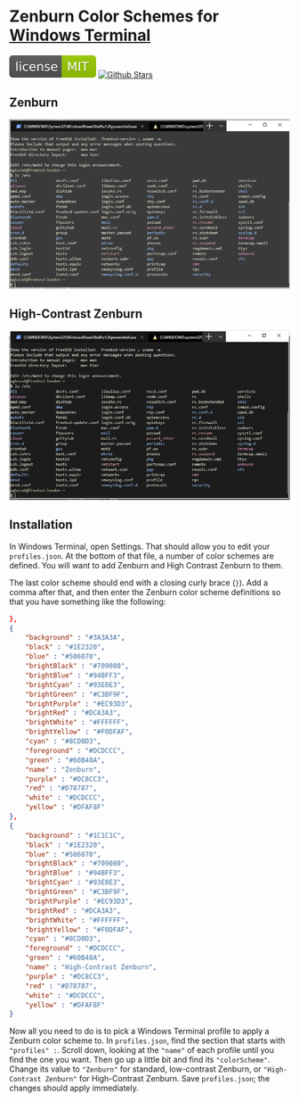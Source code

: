 # Zenburn Color Schemes for [Windows Terminal](https://github.com/microsoft/terminal)

[![MIT License](img/mit_license.svg)](https://opensource.org/licenses/MIT)
[![Github Stars](https://img.shields.io/github/stars/agkozak/windows-terminal-zenburn.svg)](https://github.com/agkozak/windows-terminal-zenburn/stargazers)

## Zenburn

![Zenburn (Low-Contrast)](img/zenburn.png)

## High-Contrast Zenburn

![High-Contrast Zenburn](img/high_contrast_zenburn.png)

## Installation

In Windows Terminal, open Settings. That should allow you to edit your `profiles.json`. At the bottom of that file, a number of color schemes are defined. You will want to add Zenburn and High Contrast Zenburn to them.

The last color scheme should end with a closing curly brace (`}`). Add a comma after that, and then enter the Zenburn color scheme definitions so that you have something like the following:

```json
},
{
    "background" : "#3A3A3A",
    "black" : "#1E2320",
    "blue" : "#506070",
    "brightBlack" : "#709080",
    "brightBlue" : "#94BFF3",
    "brightCyan" : "#93E0E3",
    "brightGreen" : "#C3BF9F",
    "brightPurple" : "#EC93D3",
    "brightRed" : "#DCA3A3",
    "brightWhite" : "#FFFFFF",
    "brightYellow" : "#F0DFAF",
    "cyan" : "#8CD0D3",
    "foreground" : "#DCDCCC",
    "green" : "#60B48A",
    "name" : "Zenburn",
    "purple" : "#DC8CC3",
    "red" : "#D78787",
    "white" : "#DCDCCC",
    "yellow" : "#DFAF8F"
},
{
    "background" : "#1C1C1C",
    "black" : "#1E2320",
    "blue" : "#506070",
    "brightBlack" : "#709080",
    "brightBlue" : "#94BFF3",
    "brightCyan" : "#93E0E3",
    "brightGreen" : "#C3BF9F",
    "brightPurple" : "#EC93D3",
    "brightRed" : "#DCA3A3",
    "brightWhite" : "#FFFFFF",
    "brightYellow" : "#F0DFAF",
    "cyan" : "#8CD0D3",
    "foreground" : "#DCDCCC",
    "green" : "#60B48A",
    "name" : "High-Contrast Zenburn",
    "purple" : "#DC8CC3",
    "red" : "#D78787",
    "white" : "#DCDCCC",
    "yellow" : "#DFAF8F"
}
```

Now all you need to do is to pick a Windows Terminal profile to apply a Zenburn color scheme to. In `profiles.json`, find the section that starts with `"profiles" :`. Scroll down, looking at the `"name"` of each profile until you find the one you want. Then go up a little bit and find its `"colorScheme"`. Change its value to `"Zenburn"` for standard, low-contrast Zenburn, or `"High-Contrast Zenburn"` for High-Contrast Zenburn. Save `profiles.json`; the changes should apply immediately.
